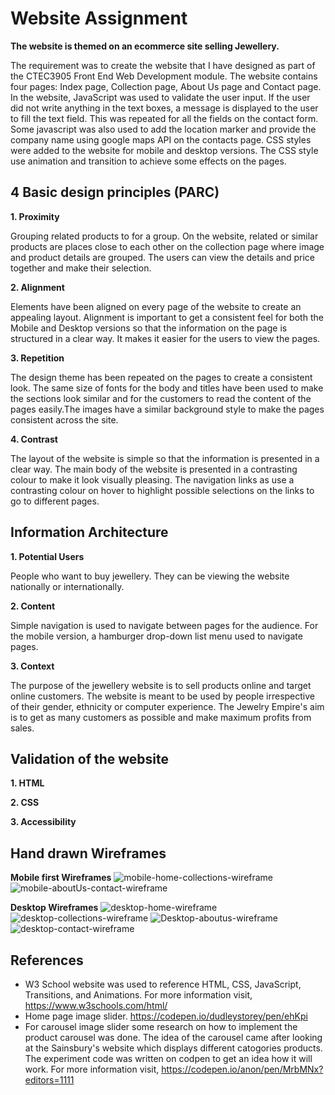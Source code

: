 # Website Assignment 


**The website is themed on an ecommerce site selling Jewellery.**

The requirement was to create the website that I have designed as part of the CTEC3905 Front End Web Development module. The website contains four pages: Index page, Collection page, About Us page and Contact page. In the website, JavaScript was used to validate the user input. If the user did not write anything in the text boxes, a message is displayed to the user to fill the text field. This was repeated for all the fields on the contact form. Some javascript was also used to add the location marker and provide the company name using google maps API on the contacts page. CSS styles were added to the website for mobile and desktop versions. The CSS style use animation and transition to achieve some effects on the pages.


## 4 Basic design principles (PARC)
**1. Proximity** 

Grouping related products to for a group. On the website, related or similar products are places close to each other on the collection page where image and product details are grouped. The users can view the details and price together and make their selection.

**2. Alignment**

 Elements have been aligned on every page of the website to create an appealing layout. Alignment is important to get a consistent feel for both the Mobile and Desktop versions so that the information on the page is structured in a clear way. It makes it easier for the users to view the pages.

**3. Repetition**

 The design theme has been repeated on the pages to create a consistent look. The same size of fonts for the body and titles have been used to make the sections look similar and for the customers to read the content of the pages easily.The images have a similar background style to make the pages consistent across the site.

**4. Contrast**

 The layout of the website is simple so that the information is presented in a clear way. The main body of the website is presented in a contrasting colour to make it look visually pleasing. The navigation links as use a contrasting colour on hover to highlight possible selections on the links to go to different pages. 

## Information Architecture
**1. Potential Users**

 People who want to buy jewellery. They can be viewing the website nationally or internationally. 

**2. Content**

 Simple navigation is used to navigate between pages for the audience. For the mobile version, a hamburger drop-down list menu used to navigate pages.

**3. Context**

 The purpose of the jewellery website is to sell products online and target online customers. The website is meant to be used by people irrespective of their gender, ethnicity or computer experience. The Jewelry Empire's aim is to get as many customers as possible and make maximum profits from sales. 

## Validation of the website
**1. HTML**

**2. CSS**

**3. Accessibility** 

## Hand drawn Wireframes
**Mobile first Wireframes**
![mobile-home-collections-wireframe](wireframes/mobile-home-collections.jpg "mobile-home-collections")
![mobile-aboutUs-contact-wireframe](wireframes/mobile-aboutUs-contact.jpg "mobile-aboutUs-contact")

**Desktop Wireframes**
![desktop-home-wireframe](wireframes/desktop-home.jpg "desktop-home")
![desktop-collections-wireframe](wireframes/desktop-collections.jpg "desktop-collections")
![Desktop-aboutus-wireframe](wireframes/desktop-aboutus.jpg "Desktop-aboutus")
![desktop-contact-wireframe](wireframes/desktop-contact.jpg "desktop-contact")




## References

- W3 School website was used to reference HTML, CSS, JavaScript, Transitions, and Animations. For more information visit,    https://www.w3schools.com/html/
- Home page image slider. https://codepen.io/dudleystorey/pen/ehKpi
- For carousel image slider some research on how to implement the product carousel was done. The idea of the carousel came after looking at the Sainsbury's website which displays different catogories products. The experiment code was written on codpen to get an idea how it will work. For more information visit, https://codepen.io/anon/pen/MrbMNx?editors=1111
